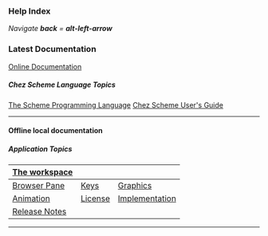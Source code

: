 ### Help Index

*Navigate **back** = **alt-left-arrow*** 

### Latest Documentation

[Online Documentation](https://github.com/alban-read/Scheme-Windows-Tiled-Shell/wiki)

##### Chez Scheme Language Topics

[The Scheme Programming Language](http://www.scheme.com/tspl4/) 
[Chez Scheme User's Guide](http://cisco.github.io/ChezScheme/csug9.5/csug.html)

------



#### Offline local documentation

##### Application Topics

| [The workspace](gui.html)                                    |                         |                                       |
| ------------------------------------------------------------ | ----------------------- | ------------------------------------- |
| [Browser Pane](browser.html)                                 | [Keys](keys.html)       | [Graphics ](graphics.html)            |
| [Animation](Animation.html)                                  | [License](license.html) | [Implementation](implementation.html) |
| [Release Notes](https://github.com/alban-read/Scheme-Windows-Tiled-Shell/wiki) |                         |                                       |

----

 